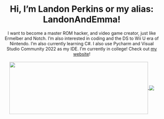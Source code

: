 <body>
  <div align="center">
    <h1>Hi, I’m Landon Perkins or my alias: LandonAndEmma!</h1>
    <div>I want to become a master ROM hacker, and video game creator, just like Ermelber and Notch. I’m also interested in coding and the DS to Wii U era of Nintendo. I’m also currently learning C#. I also use Pycharm and Visual Studio Community 2022 as my IDE. I'm currently in college! Check out <a href="https://landonsoft.vercel.app/">my website</a>! </div>
    <br>
    <div align="center">
      <a href="https://github.com/anuraghazra/github-readme-stats">
        <img width=450 height=170 align="center" src="https://github-readme-stats.vercel.app/api?username=LandonAndEmma&theme=midnight-purple&show_icons=true&title_color=58a6ff&icon_color=58a6ff&bg_color=0d1117&hide_border=true" />
      </a>
      <a href="https://github.com/anuraghazra/github-readme-stats">
        <img align="center" src="https://github-readme-stats.vercel.app/api/top-langs/?username=LandonAndEmma&theme=midnight-purple&layout=compact&title_color=58a6ff&icon_color=58a6ff&bg_color=0d1117&hide_border=true" />
      </a>
    </div>
    <br>
